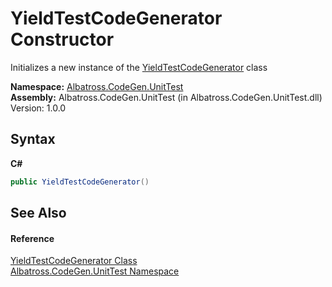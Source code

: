 # YieldTestCodeGenerator Constructor 
 

Initializes a new instance of the <a href="T_Albatross_CodeGen_UnitTest_YieldTestCodeGenerator.md">YieldTestCodeGenerator</a> class

**Namespace:**&nbsp;<a href="N_Albatross_CodeGen_UnitTest.md">Albatross.CodeGen.UnitTest</a><br />**Assembly:**&nbsp;Albatross.CodeGen.UnitTest (in Albatross.CodeGen.UnitTest.dll) Version: 1.0.0

## Syntax

**C#**<br />
``` C#
public YieldTestCodeGenerator()
```


## See Also


#### Reference
<a href="T_Albatross_CodeGen_UnitTest_YieldTestCodeGenerator.md">YieldTestCodeGenerator Class</a><br /><a href="N_Albatross_CodeGen_UnitTest.md">Albatross.CodeGen.UnitTest Namespace</a><br />